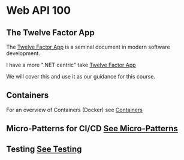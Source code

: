 # Web API 100

## The Twelve Factor App

The [Twelve Factor App](https://12factor.net/) is a seminal document in modern software development.

I have a more ".NET centric" take [Twelve Factor App](./twelve-factor.md)

We will cover this and use it as our guidance for this course.

## Containers

For an overview of Containers (Docker) see [Containers](./containers)


## Micro-Patterns for CI/CD [See Micro-Patterns](./micro-patterns)

## Testing [See Testing](./testing)

